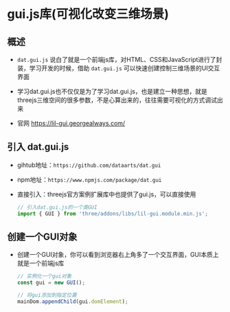 # gui.js库(可视化改变三维场景)

## 概述

+ `dat.gui.js` 说白了就是一个前端js库，对HTML、CSS和JavaScript进行了封装，学习开发的时候，借助 `dat.gui.js` 可以快速创建控制三维场景的UI交互界面

+ 学习dat.gui.js也不仅仅是为了学习dat.gui.js，也是建立一种思想，就是threejs三维空间的很多参数，不是心算出来的，往往需要可视化的方式调试出来

+ 官网 https://lil-gui.georgealways.com/

## 引入 dat.gui.js

+ gihtub地址：`https://github.com/dataarts/dat.gui`

+ npm地址：`https://www.npmjs.com/package/dat.gui`

+ 直接引入：threejs官方案例扩展库中也提供了gui.js，可以直接使用

  ```js
  // 引入dat.gui.js的一个类GUI
  import { GUI } from 'three/addons/libs/lil-gui.module.min.js';
  ```

## 创建一个GUI对象

+ 创建一个GUI对象，你可以看到浏览器右上角多了一个交互界面，GUI本质上就是一个前端js库

  ```js
  // 实例化一个gui对象
  const gui = new GUI();

  // 将gui添加到指定位置
  mainDom.appendChild(gui.domElement);
  ```
